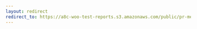```yaml
---
layout: redirect
redirect_to: https://a8c-woo-test-reports.s3.amazonaws.com/public/pr-merge/40091/e2e/index.html
---
```

